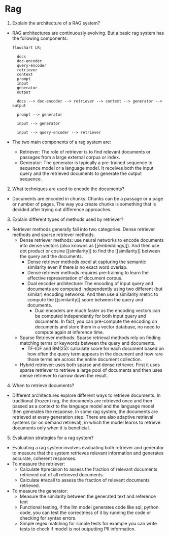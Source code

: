 # Rag

1. Explain the architecture of a RAG system?

- RAG architectures are continuously evolving. But a basic rag system has the following components:

  ```mermaid
  flowchart LR;

    docs
    doc-encoder
    query-encoder
    retriever
    context
    prompt
    input
    generator
    output

    docs --> doc-encoder --> retriever --> context --> generator --> output

    prompt --> generator

    input --> generator

    input --> query-encoder --> retriever
  ```

- The two main components of a rag system are:
  - Retriever: The role of retriever is to find relevant documents or passages from a large external corpus or index.
  - Generator: The generator is typically a pre-trained sequence to sequence model or a language model. It receives both the input query and the retrieved documents to generate the output sequence.

2. What techniques are used to encode the documents?

- Documents are encoded in chunks. Chunks can be a passage or a page or number of pages. The way you create chunks is something that is decided after trying out difference approaches.

3. Explain different types of methods used by retriever?

- Retriever methods generally fall into two categories. Dense retriever methods and sparse retriever methods.
  - Dense retriever methods: use neural networks to encode documents into dense vectors (also knowns as [[embeddings]]). And then use dot product or cosine [[similarity]] to find the [[similarity]] between the query and the documents.
    - Dense retriever methods excel at capturing the semantic similarity even if there is no exact word overlap.
    - Dense retriever methods requires pre-training to learn the effective representation of document corpus.
    - Dual encoder architecture: The encoding of input query and documents are computed independently using two different (but similar) encoding networks. And then use a similarity metric to compute the [[similarity]] score between the query and documents.
      - Dual encoders are much faster as the encoding vectors can be computed independently for both input query and documents. In fact, you can pre-compute the encoding on documents and store them in a vector database, no need to compute again at inference time.
  - Sparse Retriever methods: Sparse retrieval methods rely on finding matching terms or keywords between the query and documents.
    - TF-IDF and BM(25): calculate score for each document based on how often the query term appears in the document and how rare those terms are across the entire document collection.
  - Hybrid retriever: uses both sparse and dense retriever. First it uses sparse retriever to retrieve a large pool of documents and then uses dense retriever to narrow down the result.

4. When to retrieve documents?

- Different architectures explore different ways to retrieve documents. In traditional (frozen) rag, the documents are retrieved once and then passed as a context to the language model and the language model then generates the response. In some rag system, the documents are retrieved at every generation step. There are also adaptive retrieval systems (or on demand retrieval), in which the model learns to retrieve documents only when it is beneficial.

5. Evaluation strategies for a rag system?

- Evaluating a rag system involves evaluating both retriever and generator to measure that the system retrieves relevant information and generates accurate, coherent responses.
- To measure the retriever:
  - Calculate #precision to assess the fraction of relevant documents retrieved out of all retrieved documents.
  - Calculate #recall to assess the fraction of relevant documents retrieved.
- To measure the generator:
  - Measure the similarity between the generated text and reference text
  - Functional testing, if the llm model generates code like sql, python code, you can test the correctness of it by running the code or checking for syntax errors.
  - Simple regex matching for simple tests for example you can write tests to check if model is not outputting PII information.

